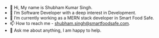 - 👋 Hi, My name is Shubham Kumar Singh.
- 👀 I’m Software Developer with a deep interest in Development.
- 🌱 I’m currently working as a MERN stack developer in Smart Food Safe.
- 📫 How to reach me - shubham.singh@smartfoodsafe.com.
- 💬 Ask me about anything, I am happy to help.



